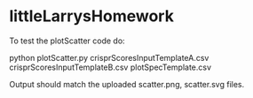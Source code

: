 # littleLarrysHomework

To test the plotScatter code do:

python plotScatter.py crisprScoresInputTemplateA.csv crisprScoresInputTemplateB.csv plotSpecTemplate.csv

Output should match the uploaded scatter.png, scatter.svg files.
